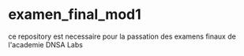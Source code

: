 # examen_final_mod1
ce repository est necessaire pour la passation des examens finaux de l'academie DNSA Labs
